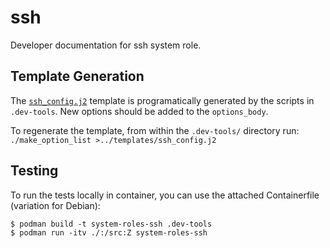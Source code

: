 # ssh

Developer documentation for ssh system role.

## Template Generation

The [`ssh_config.j2`](templates/ssh_config.j2) template is programatically
generated by the scripts in `.dev-tools`. New options should be added to the
`options_body`.

To regenerate the template, from within the `.dev-tools/` directory run:
`./make_option_list >../templates/ssh_config.j2`

## Testing

To run the tests locally in container, you can use the attached Containerfile
(variation for Debian):
```
$ podman build -t system-roles-ssh .dev-tools
$ podman run -itv ./:/src:Z system-roles-ssh
```

